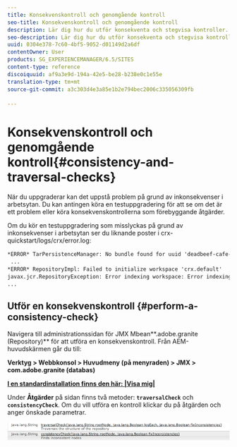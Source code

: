 ```yaml
---
title: Konsekvenskontroll och genomgående kontroll
seo-title: Konsekvenskontroll och genomgående kontroll
description: Lär dig hur du utför konsekventa och stegvisa kontroller.
seo-description: Lär dig hur du utför konsekventa och stegvisa kontroller.
uuid: 0304e378-7c60-4bf5-9052-d01149d2a6df
contentOwner: User
products: SG_EXPERIENCEMANAGER/6.5/SITES
content-type: reference
discoiquuid: af9a3e9d-194a-42e5-be28-b238e0c1e55e
translation-type: tm+mt
source-git-commit: a3c303d4e3a85e1b2e794bec2006c335056309fb

---
```



# Konsekvenskontroll och genomgående kontroll{#consistency-and-traversal-checks}

När du uppgraderar kan det uppstå problem på grund av inkonsekvenser i arbetsytan. Du kan antingen köra en testuppgradering för att se om det är ett problem eller köra konsekvenskontrollerna som förebyggande åtgärder.

Om du kör en testuppgradering som misslyckas på grund av inkonsekvenser i arbetsytan ser du liknande poster i crx-quickstart/logs/crx/error.log:

```xml
*ERROR* TarPersistenceManager: No bundle found for uuid 'deadbeef-cafe-babe-cafe-babecafebabe'
 ...
*ERROR* RepositoryImpl: Failed to initialize workspace 'crx.default'
javax.jcr.RepositoryException: Error indexing workspace: Error indexing workspace: Error indexing workspace
...
```

## Utför en konsekvenskontroll {#perform-a-consistency-check}

Navigera till administrationssidan för JMX Mbean**.adobe.granite (Repository)** för att utföra en konsekvenskontroll. Från AEM-huvudskärmen går du till:

**Verktyg > Webbkonsol > Huvudmeny (på menyraden) > JMX > com.adobe.granite (databas)**

**[I en standardinstallation finns den här:  |Visa mig|](http://localhost:4502/system/console/jmx/com.adobe.granite%3Atype%3DRepository)**

Under **Åtgärder** på sidan finns två metoder: **`traversalCheck`** och **`consistencyCheck`**. Om du vill utföra en kontroll klickar du på åtgärden och anger önskade parametrar.

![chlimage_1-117](assets/chlimage_1-117.png)

